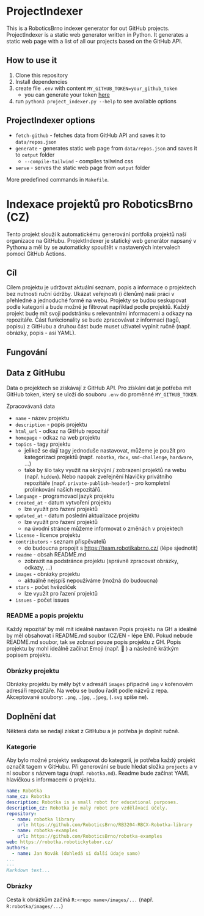 # ProjectIndexer
This is a RoboticsBrno indexer generator for out GitHub projects.
ProjectIndexer is a static web generator written in Python.
It generates a static web page with a list of all our projects based on the GitHub API.

## How to use it
1. Clone this repository
2. Install dependencies
3. create file `.env` with content `MY_GITHUB_TOKEN=your_github_token`
    - you can generate your token [here](https://github.com/settings/tokens?type=beta)
4. run `python3 project_indexer.py --help` to see available options

## ProjectIndexer options
- `fetch-github` - fetches data from GitHub API and saves it to `data/repos.json`
- `generate` - generates static web page from `data/repos.json` and saves it to `output` folder
  - `--compile-tailwind` - compiles tailwind css
- `serve` - serves the static web page from `output` folder

More predefined commands in `Makefile`.

# Indexace projektů pro RoboticsBrno (CZ)

Tento projekt slouží k automatickému generování portfolia projektů naší organizace na GitHubu.
ProjektIndexer je statický web generátor napsaný v Pythonu a měl by se automaticky spouštět v nastavených intervalech pomocí GitHub Actions.

## Cíl
Cílem projektu je udržovat aktuální seznam, popis a informace o projektech bez nutnosti ruční údržby.
Ukázat veřejnosti (i členům) naši práci v přehledné a jednoduché formě na webu.
Projekty se budou seskupovat podle kategorií a bude možné je filtrovat například podle projektů.
Každý projekt bude mít svoji podstránku s relevantními informacemi a odkazy na repozitáře.
Část funkcionality se bude zpracovávat z informací (tagů, popisu) z GitHubu a druhou část bude muset uživatel vyplnit ručně (např. obrázky, popis - asi YAML).

## Fungování

## Data z GitHubu
Data o projektech se získávají z GitHub API. Pro získání dat je potřeba mít GitHub token, který se uloží do souboru `.env` do proměnné `MY_GITHUB_TOKEN`.

Zpracovávaná data
- `name` - název projektu
- `description` - popis projektu
- `html_url` - odkaz na GitHub repozitář
- `homepage` - odkaz na web projektu
- `topics` - tagy projektu
  - jelikož se dají tagy jednoduše nastavovat, můžeme je použít pro kategorizaci projektů (např. `robotka`, `rbcx`, `smd-challenge`, `hardware`, ...)
  - také by šlo taky využit na skrývýní / zobrazení projektů na webu (např. `hidden`). Nebo naopak zveřejnění hlavičky privátního repozitáře (např. `private-publish-header`) - pro kompletní prolinkování našich repozitářů.
- `language` - programovací jazyk projektu
- `created_at` - datum vytvoření projektu
  - lze využít pro řazení projektů
- `updated_at` - datum poslední aktualizace projektu
  - lze využít pro řazení projektů
  - na úvodní stránce můžeme informovat o změnách v projektech
- `license` - licence projektu
- `contributors` - seznam přispěvatelů
  - do budoucna propojit s https://team.robotikabrno.cz/ (lépe sjednotit)
- `readme` - obsah README.md
  - zobrazit na podstránce projektu (správně zpracovat obrázky, odkazy, ...)
- `images` - obrázky projektu
  - aktuálně nejspíš nepoužíváme (možná do budoucna)
- `stars` - počet hvězdiček
  - lze využít pro řazení projektů
- `issues` - počet issues

### README a popis projektu
Každý repozitář by měl mít ideálně nastaven Popis projektu na GH a ideálně by měl obsahovat i README.md soubor (CZ/EN - lépe EN).
Pokud nebude README.md soubor, tak se zobrazí pouze popis projektu z GH.
Popis projektu by mohl ideálně začínat Emoji (např. 🤖 ) a následně krátkým popisem projektu.

### Obrázky projektu
Obrázky projektu by měly být v adresáři `images` případně `img` v kořenovém adresáři repozitáře.
Na webu se budou řadit podle názvů z repa.
Akceptované soubory: `.png`, `.jpg`, `.jpeg`, (`.svg` spíše ne).

## Doplnění dat
Některá data se nedají získat z GitHubu a je potřeba je doplnit ručně.

### Kategorie
Aby bylo možné projekty seskupovat do kategorií, je potřeba každý projekt označit tagem v GitHubu.
Při generování se bude hledat složka `projects` a v ní soubor s názvem tagu (např. `robotka.md`).
Readme bude začínat YAML hlavičkou s informacemi o projektu.
```yaml
name: Robotka
name_cz: Robotka
description: Robotka is a small robot for educational purposes.
description_cz: Robotka je malý robot pro vzdělávací účely.
repository:
  - name: robotka library
    url: https://github.com/RoboticsBrno/RB3204-RBCX-Robotka-library
  - name: robotka-examples
    url: https://github.com/RoboticsBrno/robotka-examples
web: https://robotka.robotickytabor.cz/
authors:
  - name: Jan Novák (dohledá si další údaje samo)
...
---
Markdown text...

```

### Obrázky
Cesta k obrázkům začíná `R:<repo name>/images/...` (např. `R:robotka/images/...`)

